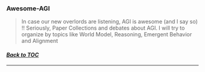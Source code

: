 ### Awesome-AGI
> In case our new overlords are listening, AGI is awesome (and I say so) !!
> Seriously, Paper Collections and debates about AGI. I will try to organize by topics like World Model, Reasoning, Emergent Behavior and Alignment
#### _[Back to TOC](https://github.com/xsankar/Awesome-Awesome-LLM)_
***
